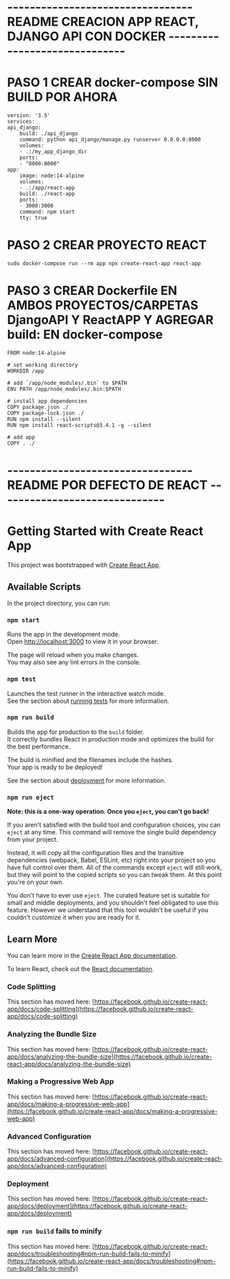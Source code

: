 # --------------------------------- README CREACION APP REACT, DJANGO API CON DOCKER ------------------------------

# PASO 1 CREAR docker-compose SIN BUILD POR AHORA
    version: '3.5'
    services:
    api_django:
        build: ./api_django
        command: python api_django/manage.py runserver 0.0.0.0:8000
        volumes:
        - .:/my_app_django_dir
        ports:
        - "8000:8000"
    app:
        image: node:14-alpine
        volumes:
        - .:/app/react-app
        build: ./react-app
        ports:
        - 3000:3000
        command: npm start
        tty: true

# PASO 2 CREAR PROYECTO REACT
    sudo docker-compose run --rm app npx create-react-app react-app

# PASO 3 CREAR Dockerfile EN AMBOS PROYECTOS/CARPETAS DjangoAPI Y ReactAPP Y AGREGAR build: EN docker-compose
    FROM node:14-alpine

    # set working directory
    WORKDIR /app

    # add `/app/node_modules/.bin` to $PATH
    ENV PATH /app/node_modules/.bin:$PATH

    # install app dependencies
    COPY package.json ./
    COPY package-lock.json ./
    RUN npm install --silent
    RUN npm install react-scripts@3.4.1 -g --silent

    # add app
    COPY . ./






















# --------------------------------- README POR DEFECTO DE REACT ------------------------------


# Getting Started with Create React App

This project was bootstrapped with [Create React App](https://github.com/facebook/create-react-app).

## Available Scripts

In the project directory, you can run:

### `npm start`

Runs the app in the development mode.\
Open [http://localhost:3000](http://localhost:3000) to view it in your browser.

The page will reload when you make changes.\
You may also see any lint errors in the console.

### `npm test`

Launches the test runner in the interactive watch mode.\
See the section about [running tests](https://facebook.github.io/create-react-app/docs/running-tests) for more information.

### `npm run build`

Builds the app for production to the `build` folder.\
It correctly bundles React in production mode and optimizes the build for the best performance.

The build is minified and the filenames include the hashes.\
Your app is ready to be deployed!

See the section about [deployment](https://facebook.github.io/create-react-app/docs/deployment) for more information.

### `npm run eject`

**Note: this is a one-way operation. Once you `eject`, you can't go back!**

If you aren't satisfied with the build tool and configuration choices, you can `eject` at any time. This command will remove the single build dependency from your project.

Instead, it will copy all the configuration files and the transitive dependencies (webpack, Babel, ESLint, etc) right into your project so you have full control over them. All of the commands except `eject` will still work, but they will point to the copied scripts so you can tweak them. At this point you're on your own.

You don't have to ever use `eject`. The curated feature set is suitable for small and middle deployments, and you shouldn't feel obligated to use this feature. However we understand that this tool wouldn't be useful if you couldn't customize it when you are ready for it.

## Learn More

You can learn more in the [Create React App documentation](https://facebook.github.io/create-react-app/docs/getting-started).

To learn React, check out the [React documentation](https://reactjs.org/).

### Code Splitting

This section has moved here: [https://facebook.github.io/create-react-app/docs/code-splitting](https://facebook.github.io/create-react-app/docs/code-splitting)

### Analyzing the Bundle Size

This section has moved here: [https://facebook.github.io/create-react-app/docs/analyzing-the-bundle-size](https://facebook.github.io/create-react-app/docs/analyzing-the-bundle-size)

### Making a Progressive Web App

This section has moved here: [https://facebook.github.io/create-react-app/docs/making-a-progressive-web-app](https://facebook.github.io/create-react-app/docs/making-a-progressive-web-app)

### Advanced Configuration

This section has moved here: [https://facebook.github.io/create-react-app/docs/advanced-configuration](https://facebook.github.io/create-react-app/docs/advanced-configuration)

### Deployment

This section has moved here: [https://facebook.github.io/create-react-app/docs/deployment](https://facebook.github.io/create-react-app/docs/deployment)

### `npm run build` fails to minify

This section has moved here: [https://facebook.github.io/create-react-app/docs/troubleshooting#npm-run-build-fails-to-minify](https://facebook.github.io/create-react-app/docs/troubleshooting#npm-run-build-fails-to-minify)
